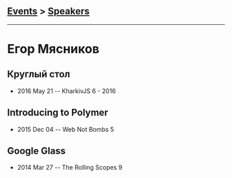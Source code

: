 ## [Events](../README.md) > [Speakers](../speakers.md)
---

# Егор Мясников

## Круглый стол
- 2016 May 21 -- KharkivJS 6 - 2016    
## Introducing to Polymer
- 2015 Dec 04 -- Web Not Bombs 5    
## Google Glass
- 2014 Mar 27 -- The Rolling Scopes 9    
